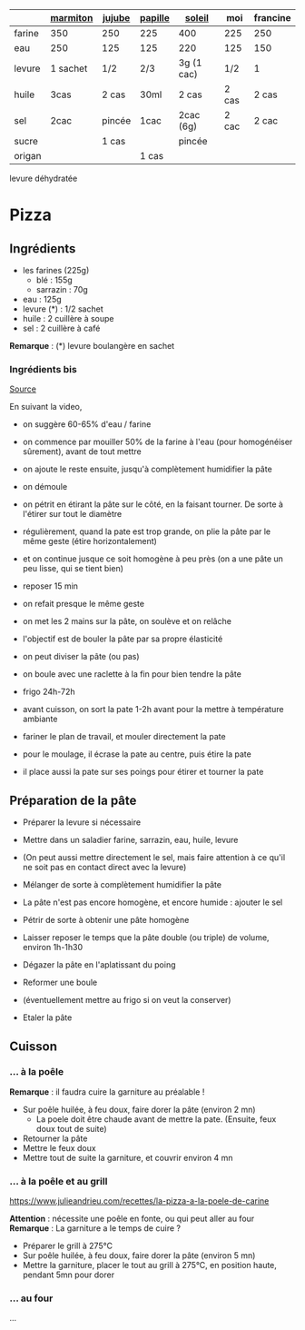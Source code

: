 |        | [marmiton][1] | [jujube][2] | [papille][3] | [soleil][4] | moi   | francine |
| ------ | ------------- | ----------- | ------------ | ----------- | ----- | -------- |
| farine | 350           | 250         | 225          | 400         | 225   | 250      |
| eau    | 250           | 125         | 125          | 220         | 125   | 150      |
| levure | 1 sachet      | 1/2         | 2/3          | 3g (1 cac)  | 1/2   | 1        |
| huile  | 3cas          | 2 cas       | 30ml         | 2 cas       | 2 cas | 2 cas    |
| sel    | 2cac          | pincée      | 1cac         | 2cac (6g)   | 2 cac | 2 cac    |
| sucre  |               | 1 cas       |              | pincée      |       |          |
| origan |               |             | 1 cas        |             |       |          |

levure déhydratée


[1]: https://www.marmiton.org/recettes/recette_pate-a-pizza-epaisse-et-moelleuse_58761.aspx
[2]: https://www.jujube-en-cuisine.fr/faire-sa-pate-a-pizza-maison/
[3]: https://www.papillesetpupilles.fr/2018/04/pate-a-pizza-epaisse-et-moelleuse.html/
[4]: https://www.undejeunerdesoleil.com/2012/10/la-pate-pizza-du-pizzaiolo-2-recettes-4_17.html


# Pizza

## Ingrédients
- les farines (225g)
    - blé       : 155g
    - sarrazin  : 70g
- eau           : 125g
- levure (*)    : 1/2 sachet
- huile         : 2 cuillère à soupe
- sel           : 2 cuillère à café

**Remarque** : (*) levure boulangère en sachet

### Ingrédients bis

[Source](https://www.youtube.com/watch?v=wTLfStCLpSs)

En suivant la video,
- on suggère 60-65% d'eau / farine
- on commence par mouiller 50% de la farine à l'eau (pour homogénéiser sûrement), avant de tout mettre
- on ajoute le reste ensuite, jusqu'à complètement humidifier la pâte

- on démoule
- on pétrit en étirant la pâte sur le côté, en la faisant tourner. De sorte à l'étirer sur tout le diamètre
- régulièrement, quand la pate est trop grande, on plie la pâte par le même geste (étire horizontalement)
- et on continue jusque ce soit homogène à peu près (on a une pâte un peu lisse, qui se tient bien)
- reposer 15 min

- on refait presque le même geste
- on met les 2 mains sur la pâte, on soulève et on relâche
- l'objectif est de bouler la pâte par sa propre élasticité
- on peut diviser la pâte (ou pas)
- on boule avec une raclette à la fin pour bien tendre la pâte
- frigo 24h-72h

- avant cuisson, on sort la pate 1-2h avant pour la mettre à température ambiante
- fariner le plan de travail, et mouler directement la pate
- pour le moulage, il écrase la pate au centre, puis étire la pate
- il place aussi la pate sur ses poings pour étirer et tourner la pate

## Préparation de la pâte
- Préparer la levure si nécessaire
- Mettre dans un saladier farine, sarrazin, eau, huile, levure
- (On peut aussi mettre directement le sel, mais faire attention à ce qu'il ne soit pas en contact direct avec la levure)
- Mélanger de sorte à complètement humidifier la pâte
- La pâte n'est pas encore homogène, et encore humide : ajouter le sel
- Pétrir de sorte à obtenir une pâte homogène
- Laisser reposer le temps que la pâte double (ou triple) de volume, environ 1h-1h30

- Dégazer la pâte en l'aplatissant du poing
- Reformer une boule
- (éventuellement mettre au frigo si on veut la conserver)
- Etaler la pâte

## Cuisson
### ... à la poêle

**Remarque** : il faudra cuire la garniture au préalable !

- Sur poêle huilée, à feu doux, faire dorer la pâte (environ 2 mn)
    - La poele doit être chaude avant de mettre la pate. (Ensuite, feux doux tout de suite)
- Retourner la pâte
- Mettre le feux doux
- Mettre tout de suite la garniture, et couvrir environ 4 mn

### ... à la poêle et au grill
https://www.julieandrieu.com/recettes/la-pizza-a-la-poele-de-carine

**Attention** : nécessite une poêle en fonte, ou qui peut aller au four
**Remarque** : La garniture a le temps de cuire ?

- Préparer le grill à 275°C
- Sur poêle huilée, à feu doux, faire dorer la pâte (environ 5 mn)
- Mettre la garniture, placer le tout au grill à 275°C, en position haute, pendant 5mn pour dorer

### ... au four
...

